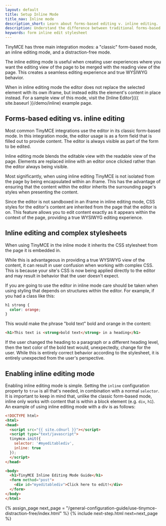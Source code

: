```yaml
---
layout: default
title: Setup Inline Mode
title_nav: Inline mode
description_short: Learn about forms-based editing v. inline editing.
description: Understand the difference between traditional forms-based editing and advanced inline editing.
keywords: form inline edit stylesheet
---
```


TinyMCE has three main integration modes: a "classic" form-based mode, an inline editing mode, and a distraction-free mode.

The inline editing mode is useful when creating user experiences where you want the editing view of the page to be merged with the reading view of the page. This creates a seamless editing experience and true WYSIWYG behavior.

When in inline editing mode the editor does not replace the selected element with its own iframe, but instead edits the element's content in place instead. For a sample view of this mode, visit the [Inline Editor]({{ site.baseurl }}/demo/inline) example page.


## Forms-based editing vs. inline editing

Most common TinyMCE integrations use the editor in its classic form-based mode. In this integration mode, the editor usage is as a form field that is filled out to provide content. The editor is always visible as part of the form to be edited.

Inline editing mode blends the editable view with the readable view of the page. Elements are replaced inline with an editor once clicked rather than the editor always being visible.

Most significantly, when using inline editing TinyMCE is not isolated from the page by being encapsulated within an iframe. This has the advantage of ensuring that the content within the editor inherits the surrounding page's styles when presenting the content.

Since the editor is not sandboxed in an iframe in inline editing mode, CSS styles for the editor's content are inherited from the page that the editor is on. This feature allows you to edit content exactly as it appears within the context of the page, providing a true WYSIWYG editing experience.


## Inline editing and complex stylesheets

When using TinyMCE in the inline mode it inherits the CSS stylesheet from the page it is embedded in.

While this is advantageous in providing a true WYSIWYG view of the content, it can result in user confusion when working with complex CSS. This is because your site's CSS is now being applied directly to the editor and may result in behavior that the user doesn't expect.

If you are going to use the editor in inline mode care should be taken when using styling that depends on structures within the editor. For example, if you had a class like this:

```css
h1 strong {
  color: orange;
}
```

This would make the phrase "bold text" bold and orange in the content:

```html
<h1>This text is <strong>bold text</strong> in a heading</h1>
```

If the user changed the heading to a paragraph or a different heading level, then the text color of the bold text would, unexpectedly, change for the user. While this is entirely correct behavior according to the stylesheet, it is entirely unexpected from the user's perspective.


## Enabling inline editing mode

Enabling inline editing mode is simple. Setting the `inline` configuration property to `true` is all that's needed, in combination with a normal `selector`. It is important to keep in mind that, unlike the classic form-based mode, inline only works with content that is within a block element (e.g. `div`, `h1`). An example of using inline editing mode with a div is as follows:

```html
<!DOCTYPE html>
<html>
<head>
  <script src="{{ site.cdnurl }}"></script>
  <script type="text/javascript">
  tinymce.init({
    selector: '#myeditablediv',
    inline: true
  });
  </script>
</head>

<body>
  <h1>TinyMCE Inline Editing Mode Guide</h1>
  <form method="post">
    <div id="myeditablediv">Click here to edit!</div>
  </form>
</body>
</html>
```

{% assign_page next_page = "/general-configuration-guide/use-tinymce-distraction-free/index.html" %}
{% include next-step.html next=next_page %}
